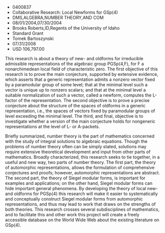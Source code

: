 
* 0400837
* Collaborative Research: Local Newforms for GSp(4)
* DMS,ALGEBRA,NUMBER THEORY,AND COM
* 08/01/2004,07/30/2004
* Brooks Roberts,ID,Regents of the University of Idaho
* Standard Grant
* Tomek Bartoszynski
* 07/31/2008
* USD 106,797.00

This research is about a theory of new- and oldforms for irreducible admissible
representations of the algebraic group PGSp(4,F), for F a nonarchimedean local
field of characteristic zero. The first objective of this research is to prove
the main conjecture, supported by extensive evidence, which asserts that a
generic representation admits a nonzero vector fixed by a paramodular group of
some level; that at the minimal level such a vector is unique up to nonzero
scalars; and that at the minimal level a suitable normalization of such a
vector, called a newform, computes the L-factor of the representation. The
second objective is to prove a precise conjecture about the structure of the
spaces of oldforms in a generic representation, i.e., the spaces of vectors
fixed by paramodular groups of level exceeding the minimal level. The third, and
final, objective is to investigate whether a version of the main conjecture
holds for nongeneric representations at the level of L- or A-packets.

Briefly summarized, number theory is the part of mathematics concerned with the
study of integral solutions to algebraic equations. Though the problems of
number theory often can be simply stated, solutions may require extensive
theoretical development and input from other parts of mathematics. Broadly
characterized, this research seeks to tie together, in a useful and new way, two
parts of number theory. The first part, the theory of automorphic
representations, allows the formulation of comprehensive conjectures and proofs;
however, automorphic representations are abstract. The second part, the theory
of Siegel modular forms, is important for examples and applications; on the
other hand, Siegel modular forms can hide important general phenomena. By
developing the theory of local new- and oldforms for PGSp(4) this research will
make it easier to systematically and conceptually construct Siegel modular forms
from automorphic representations, and thus may lead to work that draws on the
strengths of both theories. This research crosses several subdisciplines of
mathematics, and to facilitate this and other work this project will create a
freely accessible database on the World Wide Web about the existing literature
on GSp(4).


